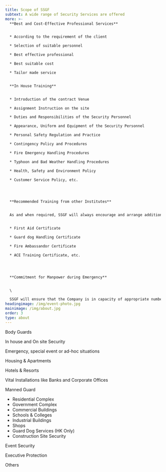 ```yaml
---
title: Scope of SSGF
subtext: A wide range of Security Services are offered
more: >-
  **Best and Cost-Effective Professional Services**


  * According to the requirement of the client

  * Selection of suitable personnel

  * Best effective professional

  * Best suitable cost

  * Tailor made service


  **In House Training**


  * Introduction of the contract Venue

  * Assignment Instruction on the site

  * Duties and Responsibilities of the Security Personnel

  * Appearance, Uniform and Equipment of the Security Personnel

  * Personal Safety Regulation and Practice

  * Contingency Policy and Procedures

  * Fire Emergency Handling Procedures

  * Typhoon and Bad Weather Handling Procedures

  * Health, Safety and Environment Policy

  * Customer Service Policy, etc.




  **Recommended Training from other Institutes**


  As and when required, SSGF will always encourage and arrange additional Professional Training for our Sercurity Personnel. Such trainings are included but not limited to the followings:


  * First Aid Certificate

  * Guard dog Handling Certificate

  * Fire Ambassandor Certificate

  * ACE Training Certificate, etc.




  **Commitment for Manpower during Emergency**


  \

  SSGF will ensure that the Company is in capacity of appropriate number of Security Personnel with appropriate training and certificate during the whole contract Period to meet the ad hoc deployment of manpower.
headingimage: /img/event-photo.jpg
mainimage: /img/about.jpg
order: 3
type: about
---
```

Body Guards

In house and On site Security

Emergency, special event or ad-hoc situations

Housing & Apartments

Hotels & Resorts

Vital Installations like Banks and Corporate Offices

Manned Guard

* Residential Complex
* Government Complex
* Commercial Buildings
* Schools & Colleges
* Industrial Buildings
* Shops
* Guard Dog Services (HK Only)
* Construction Site Security

Event Security

Executive Protection

Others